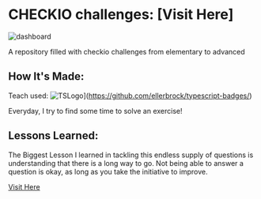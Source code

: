 # CHECKIO challenges: [Visit Here]

![dashboard](./foto.jpg)

A repository filled with checkio challenges from elementary to advanced

## How It's Made:

Teach used: ![TSLogo](https://badges.frapsoft.com/typescript/code/typescript.png?v=101)](https://github.com/ellerbrock/typescript-badges/)

Everyday, I try to find some time to solve an exercise!

## Lessons Learned:

The Biggest Lesson I learned in tackling this endless supply of questions is understanding that there is a long way to go. Not being able to answer a question is okay, as long as you take the initiative to improve.

[Visit Here](https://checkio.org)

